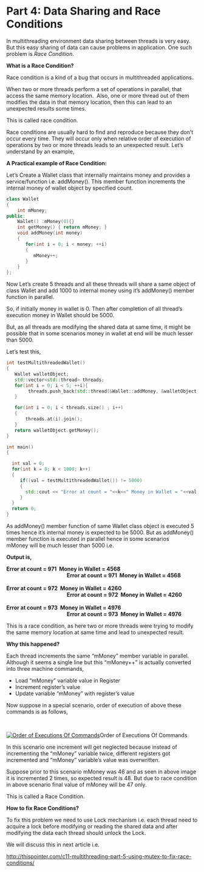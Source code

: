 # Part 4: Data Sharing and Race Conditions

In multithreading environment data sharing between threads is very easy. But this easy sharing of data can cause problems in application. One such problem is *Race Condition*.

**What is a Race Condition?**

Race condition is a kind of a bug that occurs in multithreaded applications.

When two or more threads perform a set of operations in parallel, that access the same memory location.  Also, one or more thread out of them modifies the data in that memory location, then this can lead to an unexpected results some times.

This is called race condition.

Race conditions are usually hard to find and reproduce because they don’t occur every time. They will occur only when relative order of execution of operations by two or more threads leads to an unexpected result. Let’s understand by an example,

**A Practical example of Race Condition:**

Let’s Create a Wallet class that internally maintains money and provides a service/function i.e. addMoney(). This member function increments the internal money of wallet object by specified count.

```c++
class Wallet
{
    int mMoney;
public:
    Wallet() :mMoney(0){}
    int getMoney() { return mMoney; }
    void addMoney(int money)
    {
       for(int i = 0; i < money; ++i)
       {
          mMoney++;
       }
    }
};
```

Now Let’s create 5 threads and all these threads will share a same object of class Wallet and add 1000 to internal money using it’s addMoney() member function in parallel.

So, if initially money in wallet is 0. Then after completion of all thread’s execution money in Wallet should be 5000.

But, as all threads are modifying the shared data at same time, it might be possible that in some scenarios money in wallet at end will be much lesser than 5000.

Let’s test this,

```c++
int testMultithreadedWallet()
{
   Wallet walletObject;
   std::vector<std::thread> threads;
   for(int i = 0; i < 5; ++i){
        threads.push_back(std::thread(&Wallet::addMoney, &walletObject, 1000));
   }

   for(int i = 0; i < threads.size() ; i++)
   {
       threads.at(i).join();
   }
   return walletObject.getMoney();
}

int main()
{

  int val = 0;
  for(int k = 0; k < 1000; k++)
  {
     if((val = testMultithreadedWallet()) != 5000)
     {
       std::cout << "Error at count = "<<k<<" Money in Wallet = "<<val << std::endl;
     }
  }
  return 0;
}
```

As addMoney() member function of same Wallet class object is executed 5 times hence it’s internal money is expected to be 5000. But as addMoney() member function is executed in parallel hence in some scenarios mMoney will be much lesser than 5000 i.e.

**Output is,**

**Error at count = 971  Money in Wallet = 4568                                                                                                             Error at count = 971  Money in Wallet = 4568                                                                                                             Error at count = 972  Money in Wallet = 4260                                                                                                             Error at count = 972  Money in Wallet = 4260                                                                                                             Error at count = 973  Money in Wallet = 4976                                                                                                             Error at count = 973  Money in Wallet = 4976**

This is a race condition, as here two or more threads were trying to modify the same memory location at same time and lead to unexpected result.

**Why this happened?**

Each thread increments the same “mMoney” member variable in parallel. Although it seems a single line but this “mMoney++” is actually converted into three machine commands,

- Load “mMoney” variable value in Register
- Increment register’s value
- Update variable “mMoney” with register’s value

Now suppose in a special scenario, order of execution of above these commands is as follows,

 

[![Order of Executions Of Commands](http://thispointer.com/wp-content/uploads/2015/02/thread_order1.jpg)](http://thispointer.com/wp-content/uploads/2015/02/thread_order1.jpg)Order of Executions Of Commands

In this scenario one increment will get neglected because instead of incrementing the “mMoney” variable twice, different registers got incremented and “mMoney” variable’s value was overwritten.

Suppose prior to this scenario mMoney was 46 and as seen in above image it is incremented 2 times, so expected result is 48. But due to race condition in above scenario final value of mMoney will be 47 only.

This is called a Race Condition.

**How to fix Race Conditions?**

To fix this problem we need to use Lock mechanism i.e. each thread need to acquire a lock before modifying or reading the shared data and after modifying the data each thread should unlock the Lock.

We will discuss this in next article i.e.

http://thispointer.com/c11-multithreading-part-5-using-mutex-to-fix-race-conditions/